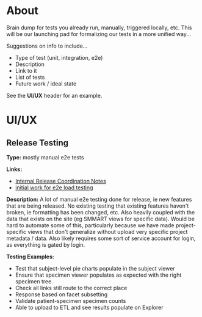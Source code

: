 # About

Brain dump for tests you already run, manually, triggered locally, etc. This will be our launching pad for formalizing our tests in a more unified way...

Suggestions on info to include...
- Type of test (unit, integration, e2e)
- Description
- Link to it 
- List of tests
- Future work / ideal state

See the **UI/UX** header for an example.

# UI/UX
## Release Testing
**Type:** mostly manual e2e tests

**Links:**
- [Internal Release Coordination Notes](https://wiki.ohsu.edu/display/KEDTW/CALYPR+Internal+Release+Coordination+Notes)
- [initial work for e2e load testing](https://github.com/ohsu-comp-bio/load-testing)

**Description:** A lot of manual e2e testing done for release, ie new features that are being released. No existing testing that existing features haven't broken, ie formatting has been changed, etc. Also heavily coupled with the data that exists on the site (eg SMMART views for specific data). Would be hard to automate some of this, particularly because we have made project-specific views that don't generalize without upload very specific project metadata / data. Also likely requires some sort of service account for login, as everything is gated by login.

**Testing Examples:**
- Test that subject-level pie charts populate in the subject viewer
- Ensure that specimen viewer populates as expected with the right specimen tree.
- Check all links still route to the correct place
- Response based on facet subsetting
- Validate patient-specimen specimen counts
- Able to upload to ETL and see results populate on Explorer